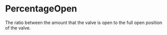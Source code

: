 PercentageOpen
==============

The ratio between the amount that the valve is open to the full open position of the valve.
